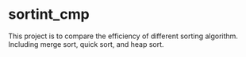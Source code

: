 # sortint_cmp
This project is to compare the efficiency of different sorting algorithm. 
Including merge sort, quick sort, and heap sort. 
